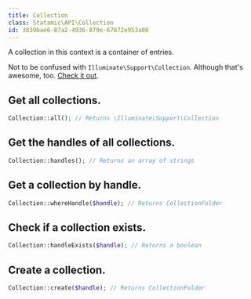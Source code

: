```yaml
---
title: Collection
class: Statamic\API\Collection
id: 3839bae6-87a2-4936-879e-67872e953a08
---
```

A collection in this context is a container of entries.

Not to be confused with `Illuminate\Support\Collection`. Although that's awesome, too. [Check it out](https://laravel.com/docs/5.1/collections).

## Get all collections.

``` php
Collection::all(); // Returns \Illuminate\Support\Collection
```

## Get the handles of all collections.

``` php
Collection::handles(); // Returns an array of strings
```

## Get a collection by handle.

``` php
Collection::whereHandle($handle); // Returns CollectionFolder
```

## Check if a collection exists.

``` php
Collection::handleExists($handle); // Returns a boolean
```

## Create a collection.

``` php
Collection::create($handle); // Returns CollectionFolder
```

